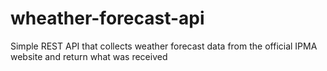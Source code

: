 # wheather-forecast-api
Simple REST API that collects weather forecast data from the official IPMA website and return what was received
